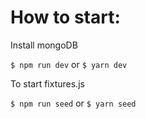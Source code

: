 # How to start:

Install mongoDB

`$ npm run dev`
or
`$ yarn dev`

To start fixtures.js

`$ npm run seed`
or
`$ yarn seed`
